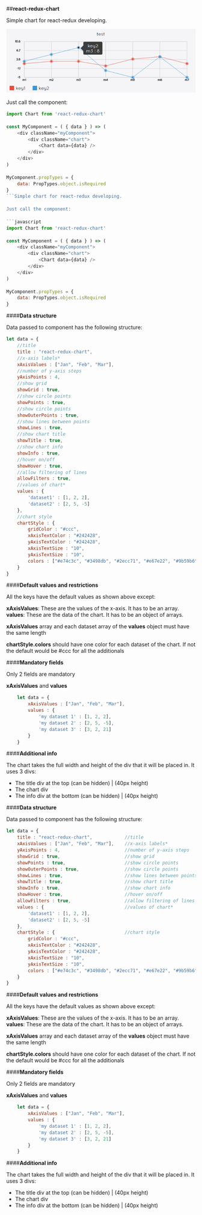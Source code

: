 ##**react-redux-chart**

Simple chart for react-redux developing.

![alt text](https://github.com/chrisChatzi/react-redux-chart/blob/master/example.png "Example of chart")

Just call the component:

```javascript
import Chart from 'react-redux-chart'

const MyComponent = ( { data } ) => (
	<div className="myComponent">
		<div className="chart">
			<Chart data={data} />
		</div>
	</div>
)

MyComponent.propTypes = {
	data: PropTypes.object.isRequired
}
```Simple chart for react-redux developing.

Just call the component:

```javascript
import Chart from 'react-redux-chart'

const MyComponent = ( { data } ) => (
	<div className="myComponent">
		<div className="chart">
			<Chart data={data} />
		</div>
	</div>
)

MyComponent.propTypes = {
	data: PropTypes.object.isRequired
}
```

####**Data structure**

Data passed to component has the following structure:

```javascript
let data = {
	//title
	title : "react-redux-chart",
	//x-axis labels*
	xAxisValues : ["Jan", "Feb", "Mar"],
	//number of y-axis steps
	yAxisPoints : 4,
	//show grid		
	showGrid : true,
	//show circle points
	showPoints : true,
	//show circle points
	showOuterPoints : true,
	//show lines between points
	showLines : true,
	//show chart title
	showTitle : true,
	//show chart info
	showInfo : true,
	//hover on/off
	showHover : true,
	//allow filtering of lines
	allowFilters : true,
	//values of chart*
	values : {
		'dataset1' : [1, 2, 2],
		'dataset2' : [2, 5, -5]
	},
	//chart style
	chartStyle : {
		gridColor : "#ccc",
		xAxisTextColor : "#242428",
		yAxisTextColor : "#242428",
		xAxisTextSize : "10",
		yAxisTextSize : "10",
		colors : ["#e74c3c", "#3498db", "#2ecc71", "#e67e22", "#9b59b6"]
	}
}
```
####**Default values and restrictions**

All the keys have the default values as shown above except:

**xAxisValues**: These are the values of the x-axis. It has to be an array.
**values**: These are the data of the chart. It has to be an object of arrays.

**xAxisValues** array and each dataset array of the **values** object must have the same length

**chartStyle.colors** should have one color for each dataset of the chart. If not the default would be #ccc for all the additionals

####**Mandatory fields**

Only 2 fields are mandatory

**xAxisValues** and **values**

```javascript
	let data = {
		xAxisValues : ["Jan", "Feb", "Mar"],
		values : {
			'my dataset 1' : [1, 2, 2],
			'my dataset 2' : [2, 5, -5],
			'my dataset 3' : [3, 2, 21]
		}
	}
```

####**Additional info**

The chart takes the full width and height of the div that it will be placed in.
It uses 3 divs:
- The title div at the top (can be hidden) | (40px height)
- The chart div
- The info div at the bottom (can be hidden) | (40px height)

####**Data structure**

Data passed to component has the following structure:

```javascript
let data = {
	title : "react-redux-chart",			//title
	xAxisValues : ["Jan", "Feb", "Mar"],	//x-axis labels*
	yAxisPoints : 4,						//number of y-axis steps
	showGrid : true,						//show grid
	showPoints : true,						//show circle points
	showOuterPoints : true,					//show circle points
	showLines : true,						//show lines between points
	showTitle : true,						//show chart title
	showInfo : true,						//show chart info
	showHover : true,						//hover on/off
	allowFilters : true,					//allow filtering of lines
	values : {								//values of chart*
		'dataset1' : [1, 2, 2],
		'dataset2' : [2, 5, -5]
	},
	chartStyle : {							//chart style
		gridColor : "#ccc",
		xAxisTextColor : "#242428",
		yAxisTextColor : "#242428",
		xAxisTextSize : "10",
		yAxisTextSize : "10",
		colors : ["#e74c3c", "#3498db", "#2ecc71", "#e67e22", "#9b59b6"]
	}
}
```
####**Default values and restrictions**

All the keys have the default values as shown above except:

**xAxisValues**: These are the values of the x-axis. It has to be an array.
**values**: These are the data of the chart. It has to be an object of arrays.

**xAxisValues** array and each dataset array of the **values** object must have the same length

**chartStyle.colors** should have one color for each dataset of the chart. If not the default would be #ccc for all the additionals

####**Mandatory fields**

Only 2 fields are mandatory

**xAxisValues** and **values**

```javascript
	let data = {
		xAxisValues : ["Jan", "Feb", "Mar"],
		values : {
			'my dataset 1' : [1, 2, 2],
			'my dataset 2' : [2, 5, -5],
			'my dataset 3' : [3, 2, 21]
		}
	}
```

####**Additional info**

The chart takes the full width and height of the div that it will be placed in.
It uses 3 divs:
- The title div at the top (can be hidden) | (40px height)
- The chart div
- The info div at the bottom (can be hidden) | (40px height)